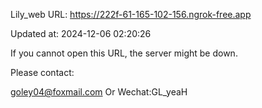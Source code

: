 Lily_web URL: https://222f-61-165-102-156.ngrok-free.app

Updated at: 2024-12-06 02:20:26

If you cannot open this URL, the server might be down.

Please contact: 

goley04@foxmail.com Or Wechat:GL_yeaH